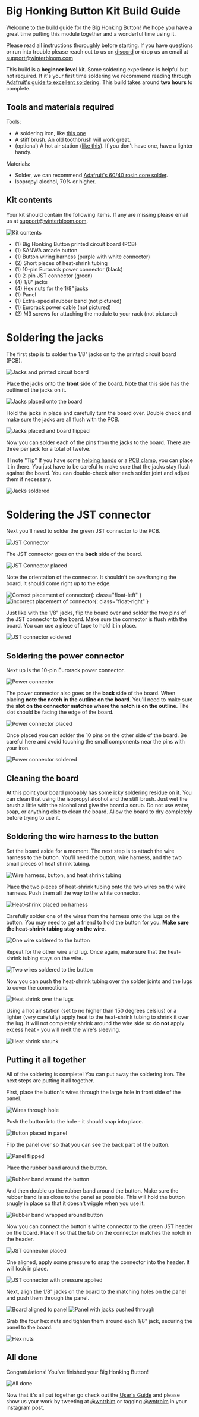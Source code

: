 # Big Honking Button Kit Build Guide

Welcome to the build guide for the Big Honking Button! We hope you have a great time putting this module together and a wonderful time using it.

Please read all instructions thoroughly before starting. If you have questions or run into trouble please reach out to us on [discord] or drop us an email at support@winterbloom.com

This build is a **beginner level** kit. Some soldering experience is helpful but not required. If it's your first time soldering we recommend reading through [Adafruit's guide to excellent soldering](https://learn.adafruit.com/adafruit-guide-excellent-soldering). This build takes around **two hours** to complete.

## Tools and materials required

Tools:

* A soldering iron, like [this one](https://www.adafruit.com/product/180)
* A stiff brush. An old toothbrush will work great.
* (optional) A hot air station ([like this](https://www.adafruit.com/product/1869)). If you don't have one, have a lighter handy.

Materials:

* Solder, we can recommend [Adafruit's 60/40 rosin core solder](https://www.adafruit.com/product/145).
* Isopropyl alcohol, 70% or higher.

## Kit contents

Your kit should contain the following items. If any are missing please email us at support@winterbloom.com.

![Kit contents](images/kit-contents.jpg)

- (1) Big Honking Button printed circuit board (PCB)
- (1) SANWA arcade button
- (1) Button wiring harness (purple with white connector)
- (2) Short pieces of heat-shrink tubing
- (1) 10-pin Eurorack power connector (black)
- (1) 2-pin JST connector (green)
- (4) 1/8" jacks
- (4) Hex nuts for the 1/8" jacks
- (1) Panel
- (1) Extra-special rubber band (not pictured)
- (1) Eurorack power cable (not pictured)
- (2) M3 screws for attaching the module to your rack (not pictured)


# Soldering the jacks

The first step is to solder the 1/8" jacks on to the printed circuit board (PCB).

![Jacks and printed circuit board](images/jacks-before.jpg)

Place the jacks onto the **front** side of the board. Note that this side has the outline of the jacks on it.

![Jacks placed onto the board](images/jacks-placed.jpg)

Hold the jacks in place and carefully turn the board over. Double check and make sure the jacks are all flush with the PCB.

![Jacks placed and board flipped](images/jacks-flipped.jpg)

Now you can solder each of the pins from the jacks to the board. There are three per jack for a total of twelve.

!!! note "Tip"
    If you have some [helping hands](https://www.adafruit.com/product/291) or a [PCB clamp](https://hakkousa.com/products/accessories/pcb-holders/omnivise-pcb-holder.html), you can place it in there. You just have to be careful to make sure
    that the jacks stay flush against the board. You can double-check after each solder joint and adjust them if necessary.


![Jacks soldered](images/jacks-soldered.jpg)


# Soldering the JST connector

Next you'll need to solder the green JST connector to the PCB.

![JST Connector](images/jst.jpg)

The JST connector goes on the **back** side of the board.

![JST Connector placed](images/jst-placed.jpg)

Note the orientation of the connector. It shouldn't be overhanging the board, it should come right up to the edge.

![Correct placement of connector](images/jst-correct.jpg){: class="float-left" }
![incorrect placement of connector](images/jst-incorrect.jpg){: class="float-right" }

Just like with the 1/8" jacks, flip the board over and solder the two pins of the JST connector to the board. Make sure the connector is flush with the board. You can use a piece of tape to hold it in place.

![JST connector soldered](images/jst-soldered.jpg)

## Soldering the power connector

Next up is the 10-pin Eurorack power connector.

![Power connector](images/power.jpg)

The power connector also goes on the **back** side of the board. When placing **note the notch in the outline on the board**. You'll need to make sure the **slot on the connector matches where the notch is on the outline**. The slot should be facing the edge of the board.

![Power connector placed](images/power-placed.jpg)

Once placed you can solder the 10 pins on the other side of the board. Be careful here and avoid touching the small components near the pins with your iron.

![Power connector soldered](images/power-soldered.jpg)


## Cleaning the board

At this point your board probably has some icky soldering residue on it. You can clean that using the isopropyl alcohol and the stiff brush. Just wet the brush a little with the alcohol and give the board a scrub. Do not use water, soap, or anything else to clean the board. Allow the board to dry completely before trying to use it.


## Soldering the wire harness to the button

Set the board aside for a moment. The next step is to attach the wire harness to the button. You'll need the button, wire harness, and the two small pieces of heat shrink tubing.

![Wire harness, button, and heat shrink tubing](images/wire-harness-and-button.jpg)

Place the two pieces of heat-shrink tubing onto the two wires on the wire harness. Push them all the way to the white connector.

![Heat-shrink placed on harness](images/heat-shrink-placed.jpg)

Carefully solder one of the wires from the harness onto the lugs on the button. You may need to get a friend to hold the button for you. **Make sure the heat-shrink tubing stay on the wire**.

![One wire soldered to the button](images/button-soldered.jpg)

Repeat for the other wire and lug. Once again, make sure that the heat-shrink tubing stays on the wire.

![Two wires soldered to the button](images/button-soldered-2.jpg)

Now you can push the heat-shrink tubing over the solder joints and the lugs to cover the connections.

![Heat shrink over the lugs](images/heat-shrink-placed-2.jpg)

Using a hot air station (set to no higher than 150 degrees celsius) or a lighter (very carefully) apply heat to the heat-shrink tubing to shrink it over the lug. It will not completely shrink around the wire side so **do not** apply excess heat - you will melt the wire's sleeving.

![Heat shrink shrunk](images/heat-shrunk.jpg)

## Putting it all together

All of the soldering is complete! You can put away the soldering iron. The next steps are putting it all together.

First, place the button's wires through the large hole in front side of the panel.

![Wires through hole](images/wires-through-panel.jpg)

Push the button into the hole - it should snap into place.

![Button placed in panel](images/button-placed.jpg)

Flip the panel over so that you can see the back part of the button.

![Panel flipped](images/button-backside.jpg)

Place the rubber band around the button.

![Rubber band around the button](images/rubber-band-placed.jpg)

And then double up the rubber band around the button. Make sure the rubber band is as close to the panel as possible. This will hold the button snugly in place so that it doesn't wiggle when you use it.

![Rubber band wrapped around button](images/rubber-band-wrapped.jpg)

Now you can connect the button's white connector to the green JST header on the board. Place it so that the tab on the connector matches the notch in the header.

![JST connector placed](images/jst-to-board-placed.jpg)

One aligned, apply some pressure to snap the connector into the header. It will lock in place.

![JST connector with pressure applied](images/jst-to-board-pushed.jpg)

Next, align the 1/8" jacks on the board to the matching holes on the panel and push them through the panel.

![Board aligned to panel](images/board-to-panel.jpg)
![Panel with jacks pushed through](images/jacks-ready-for-nuts.jpg)

Grab the four hex nuts and tighten them around each 1/8" jack, securing the panel to the board.

![Hex nuts](images/hex-nuts.jpg)

## All done

Congratulations! You've finished your Big Honking Button!

![All done](images/finished.jpg)

Now that it's all put together go check out the [User's Guide](/index) and please show us your work by tweeting at [@wntrblm](https://twitter.com/wntrblm) or tagging [@wntrblm](https://instagram.com/wntrblm) in your instagram post.



[discord]: https://discord.gg/UpfqghQ